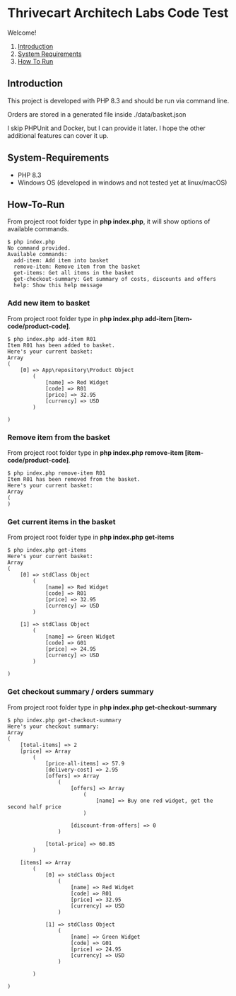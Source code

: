 # Thrivecart Architech Labs Code Test

Welcome!
1. [Introduction](#introduction)
2. [System Requirements](#system-requirements)
3. [How To Run](#how-to-run)

## Introduction

This project is developed with PHP 8.3 and should be run via command line.  
  
Orders are stored in a generated file inside ./data/basket.json  
  
I skip PHPUnit and Docker, but I can provide it later. I hope the other additional features can cover it up.

## System-Requirements

- PHP 8.3
- Windows OS (developed in windows and not tested yet at linux/macOS)

## How-To-Run

From project root folder type in **php index.php**, it will show options of available commands.
```
$ php index.php
No command provided.
Available commands:
  add-item: Add item into basket
  remove-item: Remove item from the basket
  get-items: Get all items in the basket
  get-checkout-summary: Get summary of costs, discounts and offers
  help: Show this help message
```

### Add new item to basket 

From project root folder type in **php index.php add-item [item-code/product-code]**.
```
$ php index.php add-item R01
Item R01 has been added to basket.
Here's your current basket:
Array
(
    [0] => App\repository\Product Object
        (
            [name] => Red Widget
            [code] => R01
            [price] => 32.95
            [currency] => USD
        )

)
```

### Remove item from the basket
From project root folder type in **php index.php remove-item [item-code/product-code]**.

```
$ php index.php remove-item R01
Item R01 has been removed from the basket.
Here's your current basket:
Array
(
)
```

### Get current items in the basket
From project root folder type in **php index.php get-items**
```
$ php index.php get-items
Here's your current basket:
Array
(
    [0] => stdClass Object
        (
            [name] => Red Widget
            [code] => R01
            [price] => 32.95
            [currency] => USD
        )

    [1] => stdClass Object
        (
            [name] => Green Widget
            [code] => G01
            [price] => 24.95
            [currency] => USD
        )

)
```
### Get checkout summary / orders summary
From project root folder type in **php index.php get-checkout-summary**
```
$ php index.php get-checkout-summary
Here's your checkout summary:
Array
(
    [total-items] => 2
    [price] => Array
        (
            [price-all-items] => 57.9
            [delivery-cost] => 2.95
            [offers] => Array
                (
                    [offers] => Array
                        (
                            [name] => Buy one red widget, get the second half price
                        )

                    [discount-from-offers] => 0
                )

            [total-price] => 60.85
        )

    [items] => Array
        (
            [0] => stdClass Object
                (
                    [name] => Red Widget
                    [code] => R01
                    [price] => 32.95
                    [currency] => USD
                )

            [1] => stdClass Object
                (
                    [name] => Green Widget
                    [code] => G01
                    [price] => 24.95
                    [currency] => USD
                )

        )

)
```